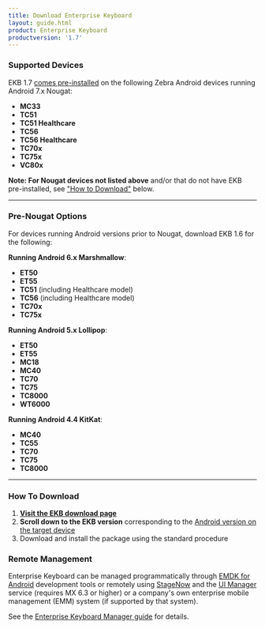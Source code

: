 ```yaml
---
title: Download Enterprise Keyboard
layout: guide.html
product: Enterprise Keyboard
productversion: '1.7'
---
```


### Supported Devices

EKB 1.7 <u>comes pre-installed</u> on the following Zebra Android devices running Android 7.x Nougat: 

 * **MC33**
 * **TC51**
 * **TC51 Healthcare**
 * **TC56**
 * **TC56 Healthcare**
 * **TC70x**
 * **TC75x**
 * **VC80x**

**Note: For Nougat devices not listed above** and/or that do not have EKB pre-installed, see ["How to Download"](#howtodownload) below. 

-----

### Pre-Nougat Options

For devices running Android versions prior to Nougat, download EKB 1.6 for the following: 

**Running Android 6.x Marshmallow**: 

* **ET50**
* **ET55**
* **TC51** (including Healthcare model)
* **TC56** (including Healthcare model)
* **TC70x**
* **TC75x** 

**Running Android 5.x Lollipop**: 

* **ET50**
* **ET55**
* **MC18**
* **MC40**
* **TC70**
* **TC75**
* **TC8000**
* **WT6000**

**Running Android 4.4 KitKat**: 

* **MC40**
* **TC55**
* **TC70**
* **TC75**
* **TC8000**

<!-- 
**NOTE**: The ability install OS Updates on Zebra devices running Android Lollipop has been disabled. **Enterprise Keyboard versions prior to 1.4 install as an OS update and therefore cannot be installed on devices running Lollipop**. For more information, please [contact a Zebra representative or partner](https://www.zebra.com/us/en/about-zebra/contact-zebra.html). 
-->

-----

### How To Download

1. **[Visit the EKB download page](https://www.zebra.com/us/en/support-downloads/software/productivity-apps/enterprise-keyboard.html)**
2. **Scroll down to the EKB version** corresponding to the <u>Android version on the target device</u>
3. Download and install the package using the standard procedure

### Remote Management
Enterprise Keyboard can be managed programmatically through [EMDK for Android](../../../../emdk-for-android) development tools or remotely using [StageNow](../../../../) and the [UI Manager](/mx/uimgr/) service (requires MX 6.3 or higher) or a company's own enterprise mobile management (EMM) system (if supported by that system). 

See the [Enterprise Keyboard Manager guide](../../../../mx/enterprisekeyboardmgr) for details.
